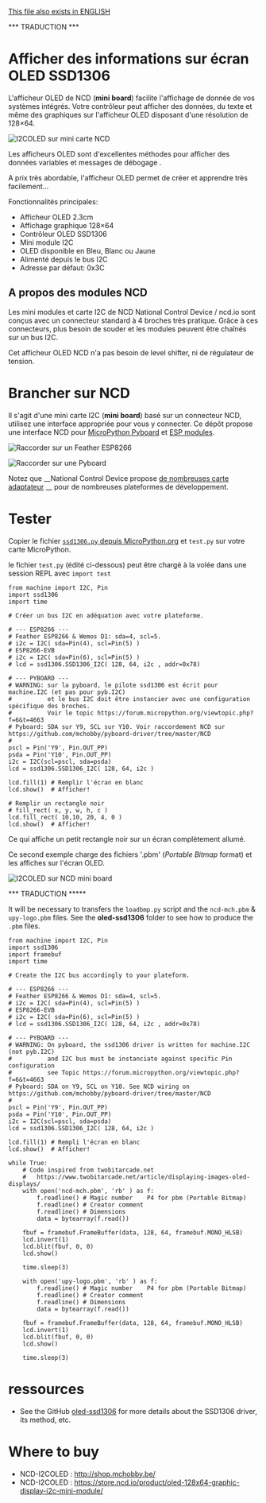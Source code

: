 [This file also exists in ENGLISH](readme_ENG.md)

 *** TRADUCTION ***

# Afficher des informations sur écran OLED SSD1306

L'afficheur OLED de NCD (__mini board__) facilite l'affichage de donnée de vos systèmes intégrés. Votre contrôleur peut afficher des données, du texte et même des graphiques sur l'afficheur OLED disposant d'une résolution de 128×64.

![I2COLED sur mini carte NCD](docs/_static/ncd_i2coled.png)

Les afficheurs OLED sont d'excellentes méthodes pour afficher des données variables et messages de débogage .

A prix très abordable, l'afficheur OLED permet de créer et apprendre très facilement...

Fonctionnalités principales:
* Afficheur OLED 2.3cm
* Affichage graphique 128×64
* Contrôleur OLED SSD1306
* Mini module I2C
* OLED disponible en Bleu, Blanc ou Jaune
* Alimenté depuis le bus I2C
* Adresse par défaut: 0x3C

## A propos des modules NCD
Les mini modules et carte I2C de NCD National Control Device / ncd.io sont conçus avec un connecteur standard à 4 broches très pratique. Grâce à ces connecteurs, plus besoin de souder et les modules peuvent être chaînés sur un bus I2C.

Cet afficheur OLED NCD n'a pas besoin de level shifter, ni de régulateur de tension.

# Brancher sur NCD

Il s'agit d'une mini carte I2C (__mini board__) basé sur un connecteur NCD, utilisez une interface appropriée pour vous y connecter. Ce dépôt propose une interface NCD pour [MicroPython Pyboard](https://github.com/mchobby/pyboard-driver/blob/master/NCD/README.md) et [ESP modules](../NCD/readme.md).

![Raccorder sur un Feather ESP8266](../NCD/ncd_feather.png)

![Raccorder sur une Pyboard](docs/_static/ncd_oled_to_pyboard.jpg)

Notez que __National Control Device propose [de nombreuses carte adaptateur](https://store.ncd.io/shop/?fwp_product_type=adapters) __ pour de nombreuses plateformes de développement.

# Tester
Copier le fichier [`ssd1306.py` depuis MicroPython.org](https://raw.githubusercontent.com/micropython/micropython/master/drivers/display/ssd1306.py) et `test.py` sur votre carte MicroPython.

le fichier `test.py` (édité ci-dessous) peut être chargé à la volée dans une session REPL avec `import test`

```
from machine import I2C, Pin
import ssd1306
import time

# Créer un bus I2C en adéquation avec votre plateforme.

# --- ESP8266 ---
# Feather ESP8266 & Wemos D1: sda=4, scl=5.
# i2c = I2C( sda=Pin(4), scl=Pin(5) )
# ESP8266-EVB
# i2c = I2C( sda=Pin(6), scl=Pin(5) )
# lcd = ssd1306.SSD1306_I2C( 128, 64, i2c , addr=0x78)

# --- PYBOARD ---
# WARNING: sur la pyboard, le pilote ssd1306 est écrit pour machine.I2C (et pas pour pyb.I2C)
#          et le bus I2C doit être instancier avec une configuration spécifique des broches.
#          Voir le topic https://forum.micropython.org/viewtopic.php?f=6&t=4663
# Pyboard: SDA sur Y9, SCL sur Y10. Voir raccordement NCD sur https://github.com/mchobby/pyboard-driver/tree/master/NCD
#
pscl = Pin('Y9', Pin.OUT_PP)
psda = Pin('Y10', Pin.OUT_PP)
i2c = I2C(scl=pscl, sda=psda)
lcd = ssd1306.SSD1306_I2C( 128, 64, i2c )

lcd.fill(1) # Remplir l'écran en blanc
lcd.show()  # Afficher!

# Remplir un rectangle noir
# fill_rect( x, y, w, h, c )
lcd.fill_rect( 10,10, 20, 4, 0 )
lcd.show()  # Afficher!
```

Ce qui affiche un petit rectangle noir sur un écran complètement allumé.


Ce second exemple charge des fichiers '.pbm' (_Portable Bitmap_ format) et les affiches sur l'écran OLED.

![I2COLED sur NCD mini board](docs/_static/ncd-oled-diplay-image.jpg)

 *** TRADUCTION *****

It will be necessary to transfers the `loadbmp.py` script and the `ncd-mch.pbm` & `upy-logo.pbm` files. See the __oled-ssd1306__ folder to see how to produce the `.pbm` files.

```
from machine import I2C, Pin
import ssd1306
import framebuf
import time

# Create the I2C bus accordingly to your plateform.

# --- ESP8266 ---
# Feather ESP8266 & Wemos D1: sda=4, scl=5.
# i2c = I2C( sda=Pin(4), scl=Pin(5) )
# ESP8266-EVB
# i2c = I2C( sda=Pin(6), scl=Pin(5) )
# lcd = ssd1306.SSD1306_I2C( 128, 64, i2c , addr=0x78)

# --- PYBOARD ---
# WARNING: On pyboard, the ssd1306 driver is written for machine.I2C (not pyb.I2C)
#          and I2C bus must be instanciate against specific Pin configuration
#          see Topic https://forum.micropython.org/viewtopic.php?f=6&t=4663
# Pyboard: SDA on Y9, SCL on Y10. See NCD wiring on https://github.com/mchobby/pyboard-driver/tree/master/NCD
#
pscl = Pin('Y9', Pin.OUT_PP)
psda = Pin('Y10', Pin.OUT_PP)
i2c = I2C(scl=pscl, sda=psda)
lcd = ssd1306.SSD1306_I2C( 128, 64, i2c )

lcd.fill(1) # Rempli l'écran en blanc
lcd.show()  # Afficher!

while True:
	# Code inspired from twobitarcade.net
	#   https://www.twobitarcade.net/article/displaying-images-oled-displays/
	with open('ncd-mch.pbm', 'rb' ) as f:
		f.readline() # Magic number    P4 for pbm (Portable Bitmap)
		f.readline() # Creator comment
		f.readline() # Dimensions
		data = bytearray(f.read())

	fbuf = framebuf.FrameBuffer(data, 128, 64, framebuf.MONO_HLSB)
	lcd.invert(1)
	lcd.blit(fbuf, 0, 0)
	lcd.show()

	time.sleep(3)

	with open('upy-logo.pbm', 'rb' ) as f:
		f.readline() # Magic number    P4 for pbm (Portable Bitmap)
		f.readline() # Creator comment
		f.readline() # Dimensions
		data = bytearray(f.read())

	fbuf = framebuf.FrameBuffer(data, 128, 64, framebuf.MONO_HLSB)
	lcd.invert(1)
	lcd.blit(fbuf, 0, 0)
	lcd.show()

	time.sleep(3)
```

# ressources
* See the GitHub [oled-ssd1306](https://github.com/mchobby/esp8266-upy/tree/master/oled-ssd1306) for more details about the SSD1306 driver, its method, etc.

# Where to buy
* NCD-I2COLED : http://shop.mchobby.be/
* NCD-I2COLED : https://store.ncd.io/product/oled-128x64-graphic-display-i2c-mini-module/
